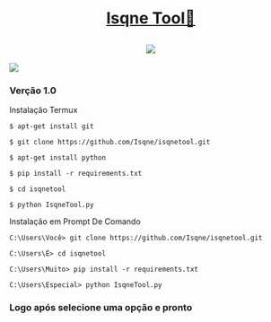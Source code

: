 <h1 align="center">
    <a href="https://github.com/Isqne/isqnetool">Isqne Tool🔨</a>
</h1>
<h2 align="center">
    <img src="https://cdn.discordapp.com/attachments/795035459402465291/800900676645158922/AmAPlvwJYxSo4AAAAASUVORK5CYII.png">
</h2>
<img src="https://img.shields.io/github/stars/Isqne/isqnetool?color=000000&logo=github&style=for-the-badge">

### Verção 1.0

Instalação Termux
```
$ apt-get install git

$ git clone https://github.com/Isqne/isqnetool.git

$ apt-get install python

$ pip install -r requirements.txt

$ cd isqnetool

$ python IsqneTool.py
```

Instalação em Prompt De Comando

```
C:\Users\Você> git clone https://github.com/Isqne/isqnetool.git

C:\Users\É> cd isqnetool

C:\Users\Muito> pip install -r requirements.txt  

C:\Users\Especial> python IsqneTool.py
```

### Logo após selecione uma opção e pronto
